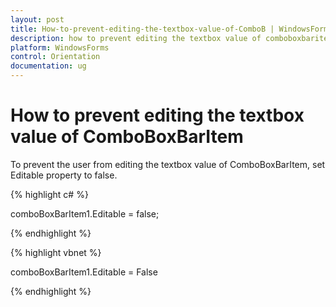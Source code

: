 ```yaml
---
layout: post
title: How-to-prevent-editing-the-textbox-value-of-ComboB | WindowsForms | Syncfusion
description: how to prevent editing the textbox value of comboboxbaritem
platform: WindowsForms
control: Orientation
documentation: ug
---
```


# How to prevent editing the textbox value of ComboBoxBarItem

To prevent the user from editing the textbox value of ComboBoxBarItem, set Editable property to false.

{% highlight c# %}

comboBoxBarItem1.Editable = false;

{% endhighlight %}

{% highlight vbnet %}

comboBoxBarItem1.Editable = False

{% endhighlight %}

